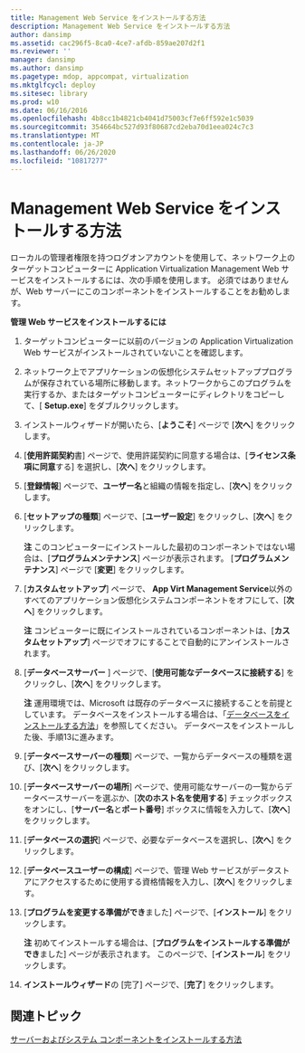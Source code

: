 ```yaml
---
title: Management Web Service をインストールする方法
description: Management Web Service をインストールする方法
author: dansimp
ms.assetid: cac296f5-8ca0-4ce7-afdb-859ae207d2f1
ms.reviewer: ''
manager: dansimp
ms.author: dansimp
ms.pagetype: mdop, appcompat, virtualization
ms.mktglfcycl: deploy
ms.sitesec: library
ms.prod: w10
ms.date: 06/16/2016
ms.openlocfilehash: 4b8cc1b4821cb4041d75003cf7e6ff592e1c5039
ms.sourcegitcommit: 354664bc527d93f80687cd2eba70d1eea024c7c3
ms.translationtype: MT
ms.contentlocale: ja-JP
ms.lasthandoff: 06/26/2020
ms.locfileid: "10817277"
---
```

# Management Web Service をインストールする方法


ローカルの管理者権限を持つログオンアカウントを使用して、ネットワーク上のターゲットコンピューターに Application Virtualization Management Web サービスをインストールするには、次の手順を使用します。 必須ではありませんが、Web サーバーにこのコンポーネントをインストールすることをお勧めします。

**管理 Web サービスをインストールするには**

1.  ターゲットコンピューターに以前のバージョンの Application Virtualization Web サービスがインストールされていないことを確認します。

2.  ネットワーク上でアプリケーションの仮想化システムセットアッププログラムが保存されている場所に移動します。ネットワークからこのプログラムを実行するか、またはターゲットコンピューターにディレクトリをコピーして、[ **Setup.exe**] をダブルクリックします。

3.  インストールウィザードが開いたら、[**ようこそ**] ページで [**次へ**] をクリックします。

4.  [**使用許諾契約**書] ページで、使用許諾契約に同意する場合は、[**ライセンス条項に同意**する] を選択し、[**次へ**] をクリックします。

5.  [**登録情報**] ページで、**ユーザー名**と組織の情報を指定し、[**次へ**] をクリックします。

6.  [**セットアップの種類**] ページで、[**ユーザー設定**] をクリックし、[**次へ**] をクリックします。

    **注** このコンピューターにインストールした最初のコンポーネントではない場合は、[**プログラムメンテナンス**] ページが表示されます。 [**プログラムメンテナンス**] ページで [**変更**] をクリックします。

     

7.  [**カスタムセットアップ**] ページで、 **App Virt Management Service**以外のすべてのアプリケーション仮想化システムコンポーネントをオフにして、[**次へ**] をクリックします。

    **注** コンピューターに既にインストールされているコンポーネントは、[**カスタムセットアップ**] ページでオフにすることで自動的にアンインストールされます。

     

8.  [**データベースサーバー** ] ページで、[**使用可能なデータベースに接続する**] をクリックし、[**次へ**] をクリックします。

    **注** 運用環境では、Microsoft は既存のデータベースに接続することを前提としています。 データベースをインストールする場合は、「[データベースをインストールする方法](how-to-install-a-database.md)」を参照してください。 データベースをインストールした後、手順13に進みます。

     

9.  [**データベースサーバーの種類**] ページで、一覧からデータベースの種類を選び、[**次へ**] をクリックします。

10. [**データベースサーバーの場所**] ページで、使用可能なサーバーの一覧からデータベースサーバーを選ぶか、[**次のホスト名を使用する**] チェックボックスをオンにし、[**サーバー名**と**ポート番号**] ボックスに情報を入力して、[**次へ**] をクリックします。

11. [**データベースの選択**] ページで、必要なデータベースを選択し、[**次へ**] をクリックします。

12. [**データベースユーザーの構成**] ページで、管理 Web サービスがデータストアにアクセスするために使用する資格情報を入力し、[**次へ**] をクリックします。

13. [**プログラムを変更する準備ができ**ました] ページで、[**インストール**] をクリックします。

    **注** 初めてインストールする場合は、[**プログラムをインストールする準備ができ**ました] ページが表示されます。 このページで、[**インストール**] をクリックします。

     

14. **インストールウィザード**の [完了] ページで、[**完了**] をクリックします。

## 関連トピック


[サーバーおよびシステム コンポーネントをインストールする方法](how-to-install-the-servers-and-system-components.md)

 

 






